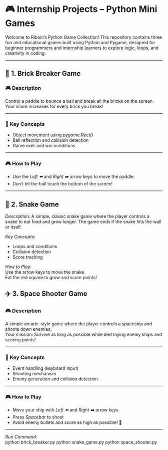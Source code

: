 # 🎮 Internship Projects – Python Mini Games

Welcome to Ribani’s Python Game Collection! 
This repository contains three fun and educational games built using Python and Pygame, designed for beginner programmers and internship learners to explore logic, loops, and creativity in coding.

---



## 🧱 1. Brick Breaker Game

### 🎮 Description
Control a paddle to bounce a ball and break all the bricks on the screen.  
Your score increases for every brick you break!

---

### 🧠 Key Concepts
- Object movement using *pygame.Rect()*
- Ball reflection and collision detection
- Game over and win conditions

---

### 🎮 How to Play
- Use the *Left ⬅️* and *Right ➡️* arrow keys to move the paddle.  
- Don’t let the ball touch the bottom of the screen!

---
## 🐍 2. Snake Game

*Description:*
A simple, classic snake game where the player controls a snake to eat food and grow longer. The game ends if the snake hits the wall or itself.

*Key Concepts:* 
- Loops and conditions  
- Collision detection  
- Score tracking  

*How to Play:*  
Use the arrow keys to move the snake.  
Eat the red square to grow and score points!


## ✈️ 3. Space Shooter Game

### 🎮 Description
A simple arcade-style game where the player controls a spaceship and shoots down enemies.  
Your mission: Survive as long as possible while destroying enemy ships and scoring points!

---

### 🧠 Key Concepts
- Event handling (keyboard input)
- Shooting mechanism
- Enemy generation and collision detection

---

### 🎮 How to Play
- Move your ship with *Left ⬅️* and *Right ➡️* arrow keys  
- Press *Spacebar* to shoot  
- Avoid enemy bullets and score as high as possible! 🚀

---

*Run Command:*  
python brick_breaker.py
python snake_game.py
python space_shooter.py

